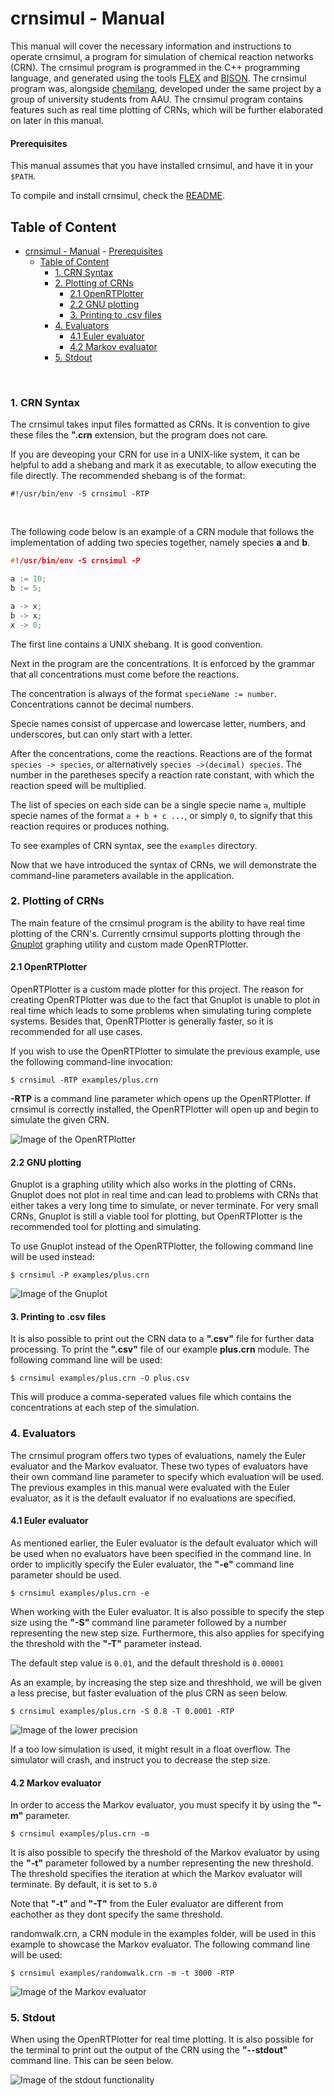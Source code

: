 # crnsimul - Manual
This manual will cover the necessary information and instructions to operate crnsimul, a program for simulation of chemical reaction networks (CRN). The crnsimul program is programmed in the C++ programming language, and generated using the tools [FLEX](https://github.com/westes/flex/) and [BISON](https://github.com/westes/flex/). 
The crnsimul program was, alongside [chemilang](https://github.com/RasmusRendal/chemilang), developed under the same project by a group of university students from AAU.
The crnsimul program contains features such as real time plotting of CRNs, which will be further elaborated on later in this manual.

#### Prerequisites
This manual assumes that you have installed crnsimul, and have it in your `$PATH`.

To compile and install crnsimul, check the [README](https://github.com/RasmusRendal/crnsimul/blob/milestone/1.0/README.md).

## Table of Content

- [crnsimul - Manual](#crnsimul---manual)
      - [Prerequisites](#prerequisites)
  - [Table of Content](#table-of-content)
    - [1. CRN Syntax](#1-crn-syntax)
    - [2. Plotting of CRNs](#2-plotting-of-crns)
      - [2.1 OpenRTPlotter](#21-openrtplotter)
      - [2.2 GNU plotting](#22-gnu-plotting)
      - [3. Printing to .csv files](#3-printing-to-csv-files)
    - [4. Evaluators](#4-evaluators)
      - [4.1 Euler evaluator](#41-Euler-evaluator)
      - [4.2 Markov evaluator](#42-markov-evaluator)
    - [5. Stdout](#5-stdout)
<br />

### 1. CRN Syntax
The crnsimul takes input files formatted as CRNs. It is convention to give these files the **".crn** extension, but the program does not care.

If you are deveoping your CRN for use in a UNIX-like system, it can be helpful to add a shebang and mark it as executable, to allow executing the file directly. The recommended shebang is of the format:
``` console
#!/usr/bin/env -S crnsimul -RTP 
```
<br />

The following code below is an example of a CRN module that follows the implementation of adding two species together, namely species **a** and **b**. 

``` c++
#!/usr/bin/env -S crnsimul -P 

a := 10;
b := 5;

a -> x;
b -> x;
x -> 0;
```
The first line contains a UNIX shebang. It is good convention.

Next in the program are the concentrations.
It is enforced by the grammar that all concentrations must come before the reactions.

The concentration is always of the format `specieName := number`. 
Concentrations cannot be decimal numbers.

Specie names consist of uppercase and lowercase letter, numbers, and underscores, but can only start with a letter.

After the concentrations, come the reactions.
Reactions are of the format `species -> species`, or alternatively `species ->(decimal) species`.
The number in the paretheses specify a reaction rate constant, with which the reaction speed will be multiplied.

The list of species on each side can be a single specie name `a`, multiple specie names of the format `a + b + c ...`, or simply `0`, to signify that this reaction requires or produces nothing.

To see examples of CRN syntax, see the `examples` directory.

Now that we have introduced the syntax of CRNs, we will demonstrate the command-line parameters available in the application.
### 2. Plotting of CRNs 
The main feature of the crnsimul program is the ability to have real time plotting of the CRN's.
Currently crnsimul supports plotting through the [Gnuplot](http://www.gnuplot.info) graphing utility and custom made OpenRTPlotter. 

#### 2.1 OpenRTPlotter
OpenRTPlotter is a custom made plotter for this project.
The reason for creating OpenRTPlotter was due to the fact that Gnuplot is unable to plot in real time which leads to some problems when simulating turing complete systems.
Besides that, OpenRTPlotter is generally faster, so it is recommended for all use cases.

If you wish to use the OpenRTPlotter to simulate the previous example, use the following command-line invocation: 
```console
$ crnsimul -RTP examples/plus.crn
```
**-RTP** is a command line parameter which opens up the OpenRTPlotter. If crnsimul is correctly installed, the OpenRTPlotter will open up and begin to simulate the given CRN.

![Image of the OpenRTPlotter](https://raw.githubusercontent.com/RasmusRendal/crnsimul/milestone/1.0/documentation/AdditionExample.gif)
#### 2.2 GNU plotting 
Gnuplot is a graphing utility which also works in the plotting of CRNs.
Gnuplot does not plot in real time and can lead to problems with CRNs that either takes a very long time to simulate, or never terminate.
For very small CRNs, Gnuplot is still a viable tool for plotting, but OpenRTPlotter is the recommended tool for plotting and simulating.

To use Gnuplot instead of the OpenRTPlotter, the following command line will be used instead:
```console
$ crnsimul -P examples/plus.crn
```
![Image of the Gnuplot](https://puu.sh/FKhhd/ef382aa6ed.png)

#### 3. Printing to .csv files
It is also possible to print out the CRN data to a **".csv"** file for further data processing.
To print the **".csv"** file of our example **plus.crn** module. The following command line will be used:

```console
$ crnsimul examples/plus.crn -O plus.csv
```
This will produce a comma-seperated values file which contains the concentrations at each step of the simulation.

### 4. Evaluators
The crnsimul program offers two types of evaluations, namely the Euler evaluator and the Markov evaluator.
These two types of evaluators have their own command line parameter to specify which evaluation will be used.
The previous examples in this manual were evaluated with the Euler evaluator, as it is the default evaluator if no evaluations are specified. 


#### 4.1 Euler evaluator
As mentioned earlier, the Euler evaluator is the default evaluator which will be used when no evaluators have been specified in the command line. 
In order to implicitly specify the Euler evaluator, the **"-e"** command line parameter should be used.  
```console
$ crnsimul examples/plus.crn -e
```
When working with the Euler evaluator.
It is also possible to specify the step size using the **"-S"** command line parameter followed by a number representing the new step size.
Furthermore, this also applies for specifying the threshold with the **"-T"** parameter instead.

The default step value is `0.01`, and the default threshold is `0.00001`

As an example, by increasing the step size and threshhold, we will be given a less precise, but faster evaluation of the plus CRN as seen below.
```console
$ crnsimul examples/plus.crn -S 0.8 -T 0.0001 -RTP
```
![Image of the lower precision](https://puu.sh/FKj7i/7d890f8696.png)

If a too low simulation is used, it might result in a float overflow. The simulator will crash, and instruct you to decrease the step size.

#### 4.2 Markov evaluator
In order to access the Markov evaluator, you must specify it by using the **"-m"** parameter.

```console
$ crnsimul examples/plus.crn -m
```
It is also possible to specify the threshold of the Markov evaluator by using the **"-t"** parameter followed by a number representing the new threshold. 
The threshold specifies the iteration at which the Markov evaluator will terminate.
By default, it is set to `5.0`

Note that **"-t"** and **"-T"** from the Euler evaluator are different from eachother as they dont specify the same threshold.

randomwalk.crn, a CRN module in the examples folder, will be used in this example to showcase the Markov evaluator. The following command line will be used:

```console
$ crnsimul examples/randomwalk.crn -m -t 3000 -RTP
```
![Image of the Markov evaluator](https://raw.githubusercontent.com/RasmusRendal/crnsimul/milestone/1.0/documentation/RandomWalkExample.gif)

### 5. Stdout
When using the OpenRTPlotter for real time plotting. It is also possible for the terminal to print out the output of the CRN using the **"--stdout"** command line. This can be seen below.

![Image of the stdout functionality](https://puu.sh/FKjuK/f8623ae265.jpg)
